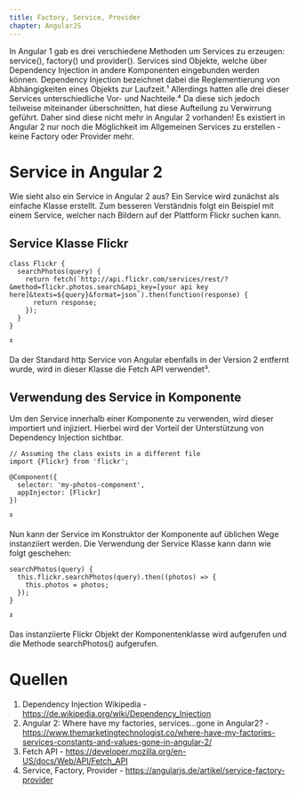 ```yaml
---
title: Factory, Service, Provider
chapter: AngularJS
---
```


In Angular 1 gab es drei verschiedene Methoden um Services zu erzeugen: service(), factory() und 
provider(). Services sind Objekte, welche über Dependency Injection in andere Komponenten
eingebunden werden können. Dependency Injection bezeichnet dabei die Reglementierung von 
Abhängigkeiten eines Objekts zur Laufzeit.¹ Allerdings hatten alle drei dieser Services
unterschiedliche Vor- und Nachteile.⁴ Da diese sich jedoch teilweise miteinander überschnitten, hat
diese Aufteilung zu Verwirrung geführt. Daher sind diese nicht mehr in Angular 2 vorhanden!
Es existiert in Angular 2 nur noch die Möglichkeit im Allgemeinen Services zu erstellen - keine 
Factory oder Provider mehr.

# Service in Angular 2

Wie sieht also ein Service in Angular 2 aus? Ein Service wird zunächst als einfache Klasse erstellt.
Zum besseren Verständnis folgt ein Beispiel mit einem Service, welcher nach Bildern auf der
Plattform Flickr suchen kann. 

## Service Klasse Flickr

```
class Flickr {  
  searchPhotos(query) {
    return fetch(`http://api.flickr.com/services/rest/?&method=flickr.photos.search&api_key=[your api key here]&texts=${query}&format=json`).then(function(response) {
      return response;
    });
  }
}
``` 
²

Da der Standard http Service von Angular ebenfalls in der Version 2 entfernt wurde, wird in dieser
Klasse die Fetch API verwendet³. 

## Verwendung des Service in Komponente

Um den Service innerhalb einer Komponente zu verwenden, wird dieser importiert und injiziert.
Hierbei wird der Vorteil der Unterstützung von Dependency Injection sichtbar. 

```
// Assuming the class exists in a different file
import {Flickr} from 'flickr';

@Component({
  selector: 'my-photos-component',
  appInjector: [Flickr]
})
```
²

Nun kann der Service im Konstruktor der Komponente auf üblichen Wege instanziiert werden. Die 
Verwendung der Service Klasse kann dann wie folgt geschehen:

```
searchPhotos(query) {  
  this.flickr.searchPhotos(query).then((photos) => {
    this.photos = photos;
  });
}
```
²

Das instanziierte Flickr Objekt der Komponentenklasse wird aufgerufen und die Methode searchPhotos()
aufgerufen. 

# Quellen

1. Dependency Injection Wikipedia - https://de.wikipedia.org/wiki/Dependency_Injection
2. Angular 2: Where have my factories, services...gone in Angular2? - https://www.themarketingtechnologist.co/where-have-my-factories-services-constants-and-values-gone-in-angular-2/
3. Fetch API - https://developer.mozilla.org/en-US/docs/Web/API/Fetch_API
4. Service, Factory, Provider - https://angularjs.de/artikel/service-factory-provider
